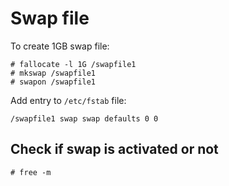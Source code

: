 # Swap file

To create 1GB swap file:

```
# fallocate -l 1G /swapfile1
# mkswap /swapfile1
# swapon /swapfile1
```

Add entry to `/etc/fstab` file:

```
/swapfile1 swap swap defaults 0 0
```

## Check if swap is activated or not

```
# free -m
```

